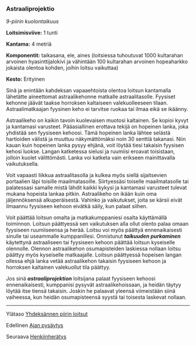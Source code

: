 ### Astraaliprojektio

*9-piirin kuolontaikuus*

**Loitsimisviive:** 1 tunti

**Kantama:** 4 metriä

**Komponentit:**  taikasana, ele, aines (loitsiessa tuhoutuvat 1000 kultarahan arvoinen hyasinttijalokivi ja vähintään 100 kultarahan arvoinen hopeaharkko jokaista olentoa kohden, joihin loitsu vaikuttaa)

**Kesto:** Erityinen

Sinä ja enintään kahdeksan vapaaehtoista olentoa loitsun kantamalla lähetätte aineettomat astraalikehonne matkalle astraalitasolle. Fyysiset kehonne jäävät taakse horroksen kaltaiseen valekuolleeseen tilaan. Astraalimatkaajan fyysinen keho ei tarvitse ruokaa tai ilmaa eikä se ikäänny.

Astraalikeho on kaikin tavoin kuolevaisen muotosi kaltainen. Se kopioi kyvyt ja kantamasi varusteet. Pääasiallinen erottava tekijä on hopeinen lanka, joka yhdistää sen fyysiseen kehoosi. Tämä hopeinen lanka lähtee selästä hartioiden välistä ja muuttuu näkymättömäksi noin 30 senttiä takanasi. Niin kauan kuin hopeinen lanka pysyy ehjänä, voit löytää tiesi takaisin fyysisen kehosi luokse. Langan katketessa sielusi ja ruumiisi eroavat toisistaan, jolloin kuolet välittömästi. Lanka voi katketa vain erikseen mainittavalla vaikutuksella.

Voit vapaasti liikkua astraalitasolla ja kulkea myös siellä sijaitsevien portaalien läpi toisille maailmatasoille. Siirtyessäsi toiselle maailmatasolle tai palatessasi samalle mistä lähdit kaikki kykysi ja kantamasi varusteet tulevat mukana hopeista lankaa pitkin. Astraalikeho on ikään kuin oma jäljennöksensä alkuperäisestä. Vahinko ja vaikutukset, joita se kärsii eivät ilmaannu fyysiseen kehoon eivätkä säily, kun palaat siihen.

Voit päättää loitsun omalta ja matkakumppaniesi osalta käyttämällä toiminnon. Loitsun päättyessä sen vaikutuksen alla ollut olento palaa omaan fyysiseen ruumiiseensa ja herää. Loitsu voi myös päättyä ennenaikaisesti sinulle tai useammalle kumppanillesi. Onnistunut ***taikuuden purkaminen*** käytettynä astraaliseen tai fyysiseen kehoon päättää loitsun kyseiselle olennolle. Olennon astraalikehon osumapisteiden laskiessa nollaan loitsu päättyy myös kyseiselle matkaajalle. Loitsun päättyessä hopeisen langan ollessa ehjä lanka vetää astraalikehon takaisin fyysiseen kehoon ja horroksen kaltainen valekuollut tila päättyy.
 
Jos sinä ***astraaliprojektion*** loitsijana palaat fyysiseen kehoosi ennenaikaisesti, kumppanisi pysyvät astraalikehoissaan, ja heidän täytyy löytää itse tiensä takaisin. Joskin he palaavat yleensä viimeistään siinä vaiheessa, kun heidän osumapisteensä syystä tai toisesta laskevat nollaan.

---

Ylätaso [Yhdeksännen piirin loitsut](9_piirin_loitsut)

Edellinen [Ajan pysäytys](Ajan_pysäytys)

Seuraava [Henkiinherätys](Henkiinherätys)

